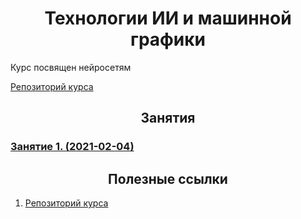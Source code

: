 # <center> Технологии ИИ и машинной графики </center>

Курс посвящен нейросетям

[Репозиторий курса](https://github.com/Aynur19/AI-in-Study/tree/master/ML%20%26%20CV/NeuroWorkshop-master)

## <center> Занятия </center>
### [Занятие 1. (2021-02-04)](lesson_01.md)

## <center> Полезные ссылки </center>
1. [Репозиторий курса](https://github.com/Aynur19/AI-in-Study/tree/master/ML%20%26%20CV/NeuroWorkshop-master)
